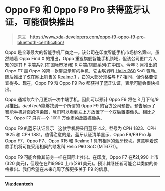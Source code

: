# Oppo F9 和 Oppo F9 Pro 获得蓝牙认证，可能很快推出

> 原文：<https://www.xda-developers.com/oppo-f9-oppo-f9-pro-bluetooth-certification/>

Oppo 是全球最大的智能手机厂商之一。该公司在印度智能手机市场排名第四。虽然随着 Oppo Find X 的推出，Oppo 重返旗舰智能手机领域，但该公司更广为人知的是其 F 中端系列(在国际市场)和 R 中端/旗舰系列(在中国)。今年 3 月推出的 Oppo F7 是 Oppo 的第一款带显示屏的手机，它由联发科 [Helio P60](https://www.xda-developers.com/mediamediatek-helio-p6/) SoC 驱动。随后推出了仅在网上销售的 [Realme 1](https://www.xda-developers.com/oppo-realme-1-400000-units-sold-40-days-india-android-p-update/) ，它的大部分规格与 F7 相同，但价格要便宜得多。现在，Oppo F9 和 Oppo F9 Pro 都获得了蓝牙认证，表示可能会很快推出。

Oppo 通常每六个月更新一次中端手机，因此可以预计 Oppo F9 将在 8 月下旬/9 月推出。*deal tech*能够找到一个所谓的 Oppo F9 的官方公司预告。预告展示了智能手机背面的渲染图，我们可以看到左上方放置了一个双后置摄像头。相比之下，Oppo F7 只有一个 1600 万像素的后置摄像头。

Oppo F9 的蓝牙认证显示，这款手机将采用蓝牙 4.2，型号为 CPH 1823、CPH 1825 和 CPH 1881。值得注意的是，蓝牙认证清单显示，Oppo F9/F9 Pro 与 Oppo F7、Oppo F7、Oppo R15 和 Realme 1 具有相同的蓝牙模块。这意味着这款手机将可能采用相同的联发科 Helio P60 SoC (MT6771)。

Oppo F9 可能会像其前身一样在国际上推出。在印度，Oppo F7 在₹21,990 上市(320 美元)，但现在在₹19,990 上市(291 美元)。预计其继任者可能会以类似的价格推出。我们希望在未来几周了解更多关于 F9 的信息。

* * *

[**Via:deantech**](https://www.dealntech.com/oppo-f9-and-f9-pro-may-launch-soon-passes-bluetooth-certification/)